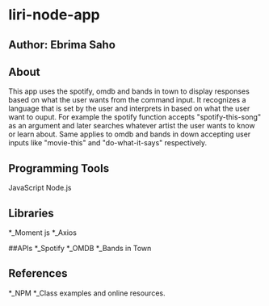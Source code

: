 # liri-node-app

## Author: Ebrima Saho

## About
This app uses the spotify, omdb and bands in town to display responses based on what the user wants from the command input. It recognizes a language that is set by the user and interprets in based on what the user want to ouput. For example the spotify function accepts "spotify-this-song" as an argument and later searches whatever artist the user wants to know or learn about. Same applies to omdb and bands in down accepting user inputs like "movie-this" and "do-what-it-says" respectively. 

## Programming Tools
JavaScript
Node.js

## Libraries
*_Moment js
*_Axios

##APIs
*_Spotify
*_OMDB
*_Bands in Town

## References
*_NPM
*_Class examples and online resources.
